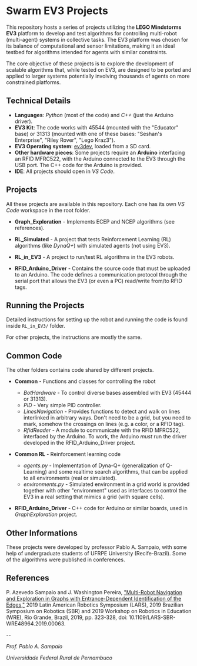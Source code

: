 # Swarm EV3 Projects

This repository hosts a series of projects utilizing the **LEGO Mindstorms EV3** platform to develop and test algorithms for controlling multi-robot (multi-agent) systems in collective tasks. The EV3 platform was chosen for its balance of computational and sensor limitations, making it an ideal testbed for algorithms intended for agents with similar constraints.

The core objective of these projects is to explore the development of scalable algorithms that, while tested on EV3, are designed to be ported and applied to larger systems potentially involving thousands of agents on more constrained platforms.


## Technical Details

- **Languages**: *Python* (most of the code) and *C++* (just the Arduino driver).
- **EV3 Kit**: The code works with 45544 (mounted with the "Educator" base) or 31313 (mounted with one of these bases: "Seshan's Enterprise", "Riley Rover", "Lego Kraz3").
- **EV3 Operating system**: [ev3dev](http://www.ev3dev.org/), loaded from a SD card.
- **Other hardware pieces**: Some projects require an **Arduino** interfacing an RFID MFRC522, with the Arduino connected to the EV3 through the USB port. The C++ code for the Arduino is provided. 
- **IDE**: All projects should open in *VS Code*. 


## Projects

All these projects are available in this repository. Each one has its own *VS Code* workspace in the root folder.

- **Graph_Exploration** - Implements ECEP and  NCEP algorithms (see references).

- **RL_Simulated** - A project that tests Reinforcement Learning (RL) algorithms (like *DynaQ+*) with simulated agents (not using EV3).

- **RL_in_EV3** - A project to run/test RL algorithms in the EV3 robots.

- **RFID_Arduino_Driver** - Contains the source code that must be uploaded to an
Arduino. The code defines a communication protocol through the serial port that allows the EV3 (or even a PC) read/write from/to RFID tags.


## Running the Projects

Detailed instructions for setting up the robot and running the code is found inside `RL_in_EV3/` folder.

For other projects, the instructions are mostly the same.


## Common Code

The other folders contains code shared by different projects.

- **Common** - Functions and classes for controlling the robot
    - *BotHardware* - To control diverse bases assembled with EV3 (45444 or 31313).
    - *PID* - Very simple PID controller.
    - *LinesNavigation* - Provides functions to detect and walk on lines interlinked in arbitrary ways. Don't need to be a grid, but you need to mark, somehow the crossings on lines (e.g. a color, or a RFID tag).
    - *RfidReader* - A module to communicate with the RFID MFRC522, interfaced by the Arduino. To work, the Arduino *must* run the driver developed in the RFID_Arduino_Driver project.

- **Common RL** - Reinforcement learning code 
    - *agents.py* - Implementation of Dyna-Q+ (generalization of Q-Learning) and some realtime search algorithms, that can be applied to all environments (real or simulated).
    - *environments.py* - Simulated environment in a grid world is provided together with other "environment" used as interfaces to control the EV3 in a real setting that mimics a grid (with square cells).

- **RFID_Arduino_Driver** - C++ code for Arduino or similar boards, used in *GraphExploration* project.


## Other Informations

These projects were developed by professor Pablo A. Sampaio, with some help of undergraduate students of UFRPE University (Recife-Brazil). Some of the algorithms were published in conferences.


## References

P. Azevedo Sampaio and J. Washington Pereira, ["Multi-Robot Navigation and Exploration in Graphs with Entrance-Dependent Identification of the Edges,"](https://ieeexplore.ieee.org/document/9018598) 2019 Latin American Robotics Symposium (LARS), 2019 Brazilian Symposium on Robotics (SBR) and 2019 Workshop on Robotics in Education (WRE), Rio Grande, Brazil, 2019, pp. 323-328, doi: 10.1109/LARS-SBR-WRE48964.2019.00063.

--

*Prof. Pablo A. Sampaio*

*Universidade Federal Rural de Pernambuco*

